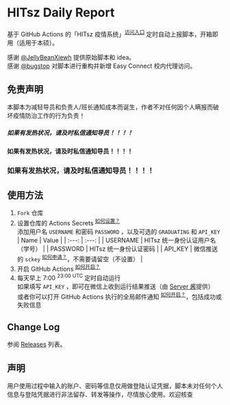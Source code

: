 # HITsz Daily Report

基于 GitHub Actions 的「HITsz 疫情系统」<sup>[访问入口](http://xgsm.hitsz.edu.cn/zhxy-xgzs/xg_mobile/xs/yqxx)</sup> 定时自动上报脚本，开箱即用（适用于本硕）。

感谢 [@JellyBeanXiewh](https://github.com/JellyBeanXiewh/) 提供原始脚本和 idea。  
感谢 [@bugstop](https://github.com/bugstop/) 对脚本进行重构并新增 Easy Connect 校内代理访问。

## 免责声明

本脚本为减轻导员和负责人/班长通知成本而诞生，作者不对任何因个人瞒报而破坏疫情防治工作的行为负责！

##### 如果有发热状况，请及时私信通知导员！！！！
#### 如果有发热状况，请及时私信通知导员！！！！
### 如果有发热状况，请及时私信通知导员！！！！

## 使用方法

1. `Fork` 仓库
2. 设置仓库的 Actions Secrets <sup>[如何设置？](./how-to-enable-actions/#添加-Secrets)</sup>  
   添加用户名 `USERNAME` 和密码 `PASSWORD` ，以及可选的 `GRADUATING` 和 `API_KEY`
   | Name | Value |
   | :---: | :---: |
   | USERNAME | HITsz 统一身份认证用户名（学号） |
   | PASSWORD | HITsz 统一身份认证密码 |
   | API_KEY | 微信推送的 `sckey` <sup>[如何申请？](http://sc.ftqq.com/?c=wechat&a=bind)</sup>，不需要请留空（不设置） |
3. 开启 GitHub Actions <sup>[如何开启？](./how-to-enable-actions/#启用-Actions)</sup>
4. 每天早上 7:00 <sup>23:00 UTC</sup> 定时自动运行  
   如果填写 `API_KEY` ，即可在微信上收到运行结果推送（由 [Server 酱](http://sc.ftqq.com/)提供）  
   或者你可以打开 GitHub Actions 执行的全局邮件通知 <sup>[如何开启？](./how-to-enable-actions/#设置邮件提醒)</sup>，包括成功或失败信息

## Change Log

参阅 [Releases](https://github.com/JalinWang/HITsz-daily-report/releases) 列表。

## 声明

用户使用过程中输入的账户、密码等信息仅用做登陆认证凭据，脚本未对任何个人信息与登陆凭据进行非法留存、转发等操作，尽情放心使用。欢迎核查
